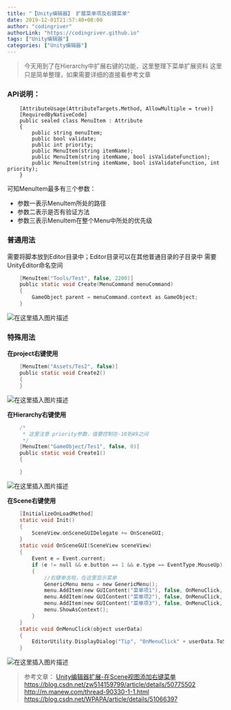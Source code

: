 ```yaml
---
title: "【Unity编辑器】 扩展菜单项及右键菜单"
date: 2019-12-01T21:57:40+08:00
author: "codingriver"
authorLink: "https://codingriver.github.io"
tags: ["Unity编辑器"]
categories: ["Unity编辑器"]
---
```


<!--more-->

>今天用到了在Hierarchy中扩展右键的功能，这里整理下菜单扩展资料
>这里只是简单整理，如果需要详细的直接看参考文章

### API说明：

```
    [AttributeUsage(AttributeTargets.Method, AllowMultiple = true)]
    [RequiredByNativeCode]
    public sealed class MenuItem : Attribute
    {
        public string menuItem;
        public bool validate;
        public int priority;
        public MenuItem(string itemName);
        public MenuItem(string itemName, bool isValidateFunction);
        public MenuItem(string itemName, bool isValidateFunction, int priority);
    }
```
可知MenuItem最多有三个参数： 
- 参数一表示MenuItem所处的路径 
- 参数二表示是否有验证方法 
- 参数三表示MenuItem在整个Menu中所处的优先级 

### 普通用法
需要将脚本放到Editor目录中；Editor目录可以在其他普通目录的子目录中
需要UnityEditor命名空间
```c
    [MenuItem("Tools/Test", false, 2200)]
    public static void Create(MenuCommand menuCommand)
    {
	    GameObject parent = menuCommand.context as GameObject;
    }
```
  
  

![在这里插入图片描述](https://cdn.jsdelivr.net/gh/codingriver/cdn/20181203185654802.png)  

### 特殊用法
**在project右键使用**
```c
    [MenuItem("Assets/Tes2", false)]
    public static void Create2()
    {
    }
```
  
  

![在这里插入图片描述](https://cdn.jsdelivr.net/gh/codingriver/cdn/20181203185621295.png)  

**在Hierarchy右键使用**
```c
    /*
     * 这里注意 priority参数，值要控制在-10到49之间
     */
    [MenuItem("GameObject/Tes1", false, 0)]
    public static void Create1()
    {

    }
```
  
  

![在这里插入图片描述](https://cdn.jsdelivr.net/gh/codingriver/cdn/20181203185637406.png)  

**在Scene右键使用**

```c
    [InitializeOnLoadMethod]
    static void Init()
    {
        SceneView.onSceneGUIDelegate += OnSceneGUI;
    }
    static void OnSceneGUI(SceneView sceneView)
    {
        Event e = Event.current;
        if (e != null && e.button == 1 && e.type == EventType.MouseUp)
        {
            //右键单击啦，在这里显示菜单
            GenericMenu menu = new GenericMenu();
            menu.AddItem(new GUIContent("菜单项1"), false, OnMenuClick, "menu_1");
            menu.AddItem(new GUIContent("菜单项2"), false, OnMenuClick, "menu_2");
            menu.AddItem(new GUIContent("菜单项3"), false, OnMenuClick, "menu_3");
            menu.ShowAsContext();
        }
    }
    static void OnMenuClick(object userData)
    {
        EditorUtility.DisplayDialog("Tip", "OnMenuClick" + userData.ToString(), "Ok");
    }
```
  
  

![在这里插入图片描述](https://cdn.jsdelivr.net/gh/codingriver/cdn/20181203185725973.png)  


>参考文章：
>[Unity编辑器扩展-在Scene视图添加右键菜单](https://blog.csdn.net/yudianxia/article/details/79793978)
>https://blog.csdn.net/zw514159799/article/details/50775502
>http://m.manew.com/thread-90330-1-1.html
>https://blog.csdn.net/WPAPA/article/details/51066397

